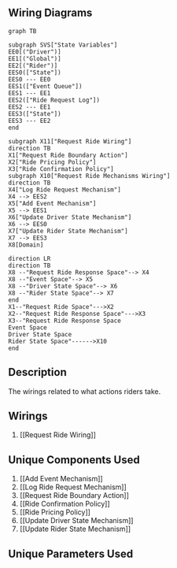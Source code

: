 ## Wiring Diagrams

```mermaid
graph TB

subgraph SVS["State Variables"]
EE0[("Driver")]
EE1[("Global")]
EE2[("Rider")]
EES0(["State"])
EES0 --- EE0
EES1(["Event Queue"])
EES1 --- EE1
EES2(["Ride Request Log"])
EES2 --- EE1
EES3(["State"])
EES3 --- EE2
end

subgraph X11["Request Ride Wiring"]
direction TB
X1["Request Ride Boundary Action"]
X2["Ride Pricing Policy"]
X3["Ride Confirmation Policy"]
subgraph X10["Request Ride Mechanisms Wiring"]
direction TB
X4["Log Ride Request Mechanism"]
X4 --> EES2
X5["Add Event Mechanism"]
X5 --> EES1
X6["Update Driver State Mechanism"]
X6 --> EES0
X7["Update Rider State Mechanism"]
X7 --> EES3
X8[Domain]

direction LR
direction TB
X8 --"Request Ride Response Space"--> X4
X8 --"Event Space"--> X5
X8 --"Driver State Space"--> X6
X8 --"Rider State Space"--> X7
end
X1--"Request Ride Space"--->X2
X2--"Request Ride Response Space"--->X3
X3--"Request Ride Response Space
Event Space
Driver State Space
Rider State Space"------>X10
end
```

## Description

The wirings related to what actions riders take.
## Wirings
1. [[Request Ride Wiring]]

## Unique Components Used
1. [[Add Event Mechanism]]
2. [[Log Ride Request Mechanism]]
3. [[Request Ride Boundary Action]]
4. [[Ride Confirmation Policy]]
5. [[Ride Pricing Policy]]
6. [[Update Driver State Mechanism]]
7. [[Update Rider State Mechanism]]

## Unique Parameters Used

